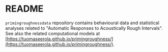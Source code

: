 # README
`primingroughnessdata` repository contains behavioural data and statistical analyses related to "Automatic Responses to Acoustically Rough Intervals". See also the related computational models at [https://tuomaseerola.github.io/primingroughness/](https://tuomaseerola.github.io/primingroughness/).


